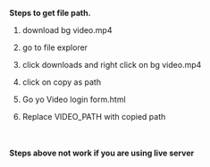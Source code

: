
**Steps to get file path.**
<br/>
1. download bg video.mp4
2. go to file explorer

3. click downloads and right click on bg video.mp4
4. click on copy as path
5. Go yo Video login form.html
6. Replace VIDEO_PATH with copied path

<br/><br/>
**Steps above not work if you are using live server**
